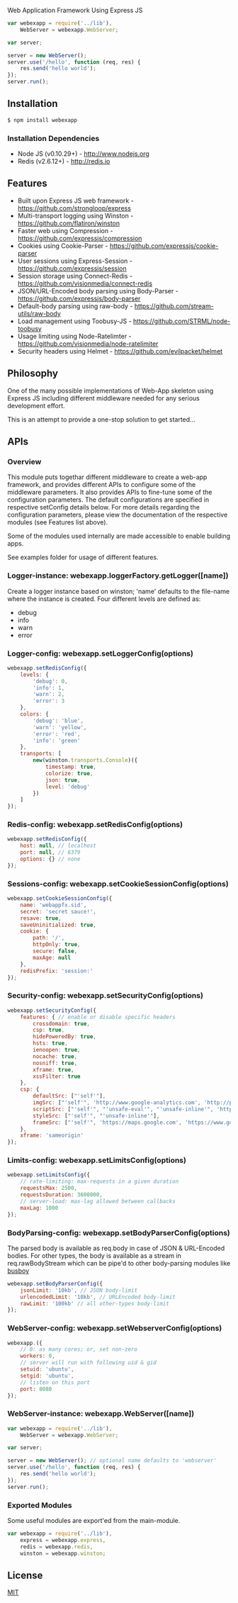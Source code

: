   Web Application Framework Using Express JS

```js
var webexapp = require('../lib'),
    WebServer = webexapp.WebServer;

var server;

server = new WebServer();
server.use('/hello', function (req, res) {
    res.send('hello world');
});
server.run();
```

## Installation

```bash
$ npm install webexapp
```

### Installation Dependencies

  * Node JS (v0.10.29+) - http://www.nodejs.org
  * Redis (v2.6.12+) - http://redis.io

## Features

  * Built upon Express JS web framework - https://github.com/strongloop/express
  * Multi-transport logging using Winston - https://github.com/flatiron/winston
  * Faster web using Compression - https://github.com/expressjs/compression
  * Cookies using Cookie-Parser - https://github.com/expressjs/cookie-parser
  * User sessions using Express-Session - https://github.com/expressjs/session
  * Session storage using Connect-Redis - https://github.com/visionmedia/connect-redis
  * JSON/URL-Encoded body parsing using Body-Parser - https://github.com/expressjs/body-parser
  * Default-body parsing using raw-body - https://github.com/stream-utils/raw-body
  * Load management using Toobusy-JS - https://github.com/STRML/node-toobusy
  * Usage limiting using Node-Ratelimter - https://github.com/visionmedia/node-ratelimiter
  * Security headers using Helmet - https://github.com/evilpacket/helmet

## Philosophy

  One of the many possible implementations of Web-App skeleton using Express JS
  including different middleware needed for any serious development effort.
  
  This is an attempt to provide a one-stop solution to get started...

## APIs

### Overview

  This module puts togethar different middleware to create a web-app framework, and
  provides different APIs to configure some of the middleware parameters. It also
  provides APIs to fine-tune some of the configuration parameters. The default 
  configurations are specified in respective setConfig details below. For more details
  regarding the configuration parameters, please view the documentation of the
  respective modules (see Features list above).

  Some of the modules used internally are made accessible to enable building apps.

  See examples folder for usage of different features.

### Logger-instance: webexapp.loggerFactory.getLogger([name])

  Create a logger instance based on winston; 'name' defaults to the file-name where
  the instance is created. Four different levels are defined as:

  * debug
  * info
  * warn
  * error

### Logger-config: webexapp.setLoggerConfig(options)

```js
webexapp.setRedisConfig({
    levels: {
        'debug': 0,
        'info': 1,
        'warn': 2,
        'error': 3
    },
    colors: {
        'debug': 'blue',
        'warn': 'yellow',
        'error': 'red',
        'info': 'green'
    },
    transports: [
        new(winston.transports.Console)({
            timestamp: true,
            colorize: true,
            json: true,
            level: 'debug'
        })
    ]
});
```

### Redis-config: webexapp.setRedisConfig(options)

```js
webexapp.setRedisConfig({
    host: null, // localhost
    port: null, // 6379
    options: {} // none
});
```

### Sessions-config: webexapp.setCookieSessionConfig(options)

```js
webexapp.setCookieSessionConfig({
    name: 'webappfx.sid',
    secret: 'secret sauce!',
    resave: true,
    saveUninitialized: true,
    cookie: {
        path: '/',
        httpOnly: true,
        secure: false,
        maxAge: null
    },
    redisPrefix: 'session:'
});
```

### Security-config: webexapp.setSecurityConfig(options)

```js
webexapp.setSecurityConfig({
    features: { // enable or disable specific headers
        crossdomain: true,
        csp: true,
        hidePoweredBy: true,
        hsts: true,
        ienoopen: true,
        nocache: true,
        nosniff: true,
        xframe: true,
        xssFilter: true
    },
    csp: {
        defaultSrc: ["'self'"],
        imgSrc: ["'self'", 'http://www.google-analytics.com', 'http://placehold.it'],
        scriptSrc: ["'self'", "'unsafe-eval'", "'unsafe-inline'", 'http://ajax.googleapis.com', 'http://www.google-analytics.com'],
        styleSrc: ["'self'", "'unsafe-inline'"],
        frameSrc: ["'self'", 'https://maps.google.com', 'https://www.google.com/maps/embed'],
    },
    xframe: 'sameorigin'
});
```

### Limits-config: webexapp.setLimitsConfig(options)

```js
webexapp.setLimitsConfig({
    // rate-limiting: max-requests in a given duration
    requestsMax: 2500,
    requestsDuration: 3600000,
    // server-load: max-lag allowed between callbacks
    maxLag: 1000
});
```

### BodyParsing-config: webexapp.setBodyParserConfig(options)

  The parsed body is available as req.body in case of JSON & URL-Encoded bodies.
  For other types, the body is available as a stream in req.rawBodyStream which
  can be pipe'd to other body-parsing modules like [busboy](https://github.com/mscdex/busboy)

```js
webexapp.setBodyParserConfig({
    jsonLimit: '10kb', // JSON body-limit
    urlencodedLimit: '10kb', // URLEncoded body-limit
    rawLimit: '100kb' // all other-types body-limit
});
```

### WebServer-config: webexapp.setWebserverConfig(options)

```js
webexapp.({
    // 0: as many cores; or, set non-zero 
    workers: 0,
    // server will run with following uid & gid
    setuid: 'ubuntu', 
    setgid: 'ubuntu',
    // listen on this port
    port: 8080
});
```

### WebServer-instance: webexapp.WebServer([name])

```js
var webexapp = require('../lib'),
    WebServer = webexapp.WebServer;

var server;

server = new WebServer(); // optional name defaults to 'webserver'
server.use('/hello', function (req, res) {
    res.send('hello world');
});
server.run();
```

### Exported Modules

  Some useful modules are export'ed from the main-module.

```js
var webexapp = require('../lib'),
    express = webexapp.express,
    redis = webexapp.redis,
    winston = webexapp.winston;
```

## License

  [MIT](LICENSE)
